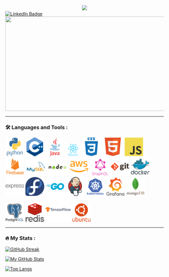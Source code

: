<div id="header" align="center">
  <img src="https://media.giphy.com/media/M9gbBd9nbDrOTu1Mqx/giphy.gif" width="100"/>
</div>

<div id="badges">
  <a href="https://www.linkedin.com/in/aryan-sharma-02423a223/">
    <img src="https://img.shields.io/badge/LinkedIn-blue?style=for-the-badge&logo=linkedin&logoColor=white" alt="LinkedIn Badge"/>
  </a>
 </div>

<div align="center">
  <img src="https://media.giphy.com/media/dWesBcTLavkZuG35MI/giphy.gif" width="600" height="300"/>
</div>

---

### :hammer_and_wrench: Languages and Tools :

<div>
  <img src = "https://github.com/devicons/devicon/blob/master/icons/python/python-original-wordmark.svg" title="Python" width="60" height="60"/>
  <img src = "https://github.com/devicons/devicon/blob/master/icons/cplusplus/cplusplus-original.svg" title="C++" width="60" height="60"/>
  <img src="https://github.com/devicons/devicon/blob/master/icons/java/java-original-wordmark.svg" title="Java" alt="Java" width="60" height="60"/>&nbsp;
  <img src="https://github.com/devicons/devicon/blob/master/icons/react/react-original-wordmark.svg" title="React" alt="React" width="40" height="40"/>&nbsp;
  <img src="https://github.com/devicons/devicon/blob/master/icons/css3/css3-plain-wordmark.svg"  title="CSS3" alt="CSS" width="60" height="60"/>&nbsp;
  <img src="https://github.com/devicons/devicon/blob/master/icons/html5/html5-original.svg" title="HTML5" alt="HTML" width="60" height="60"/>&nbsp;
  <img src="https://github.com/devicons/devicon/blob/master/icons/javascript/javascript-original.svg" title="JavaScript" alt="JavaScript" width="60" height="60"/>&nbsp;
  <img src="https://github.com/devicons/devicon/blob/master/icons/firebase/firebase-plain-wordmark.svg" title="Firebase" alt="Firebase" width="60" height="60"/>&nbsp;
  <img src="https://github.com/devicons/devicon/blob/master/icons/mysql/mysql-original-wordmark.svg" title="MySQL"  alt="MySQL" width="60" height="60"/>&nbsp;
  <img src="https://github.com/devicons/devicon/blob/master/icons/nodejs/nodejs-original-wordmark.svg" title="NodeJS" alt="NodeJS" width="60" height="60"/>&nbsp;
  <img src="https://github.com/devicons/devicon/blob/master/icons/amazonwebservices/amazonwebservices-plain-wordmark.svg" title="AWS" alt="AWS" width="60" height="60"/>&nbsp;
  <img src = "https://github.com/devicons/devicon/blob/master/icons/graphql/graphql-plain-wordmark.svg" title="GraphQL" width="60" height="60"/>
  <img src="https://github.com/devicons/devicon/blob/master/icons/git/git-original-wordmark.svg" title="Git" **alt="Git" width="60" height="60"/>
  <img src = "https://github.com/devicons/devicon/blob/master/icons/docker/docker-original-wordmark.svg" title="Docker" width="60" height="60"/>
  <img src = "https://github.com/devicons/devicon/blob/master/icons/express/express-original-wordmark.svg" title="Express" width="60" height="60"/>
  <img src = "https://github.com/devicons/devicon/blob/master/icons/fedora/fedora-original.svg" title="Fedora" width="60" height="60"/>
  <img src = "https://github.com/devicons/devicon/blob/master/icons/go/go-original-wordmark.svg" title="Go" width="60" height="60"/>
  <img src = "https://github.com/devicons/devicon/blob/master/icons/jenkins/jenkins-original.svg" title="Jenkins" width="60" height="60"/>
  <img src = "https://github.com/devicons/devicon/blob/master/icons/kubernetes/kubernetes-plain-wordmark.svg" title="Kubernetes" width="60" height="60"/>
  <img src = "https://github.com/devicons/devicon/blob/master/icons/grafana/grafana-original-wordmark.svg" title="Grafana" width="60" height="60"/>
  <img src = "https://github.com/devicons/devicon/blob/master/icons/mongodb/mongodb-original-wordmark.svg" title="MongoDB" width="60" height="60"/>
  <img src = "https://github.com/devicons/devicon/blob/master/icons/postgresql/postgresql-original-wordmark.svg" title="PostgreSQL" width="60" height="60"/>
  <img src = "https://github.com/devicons/devicon/blob/master/icons/redis/redis-original-wordmark.svg" title="Redis" width="60" height="60"/>
  <img src="https://github.com/devicons/devicon/blob/master/icons/tensorflow/tensorflow-original-wordmark.svg" title="Tensorflow" width="80" height="80"/>
  <img src = "https://github.com/devicons/devicon/blob/master/icons/ubuntu/ubuntu-plain-wordmark.svg" title="Ubuntu" width="60" height="60"/>
</div>

---

### :fire: My Stats :

[![GitHub Streak](http://github-readme-streak-stats.herokuapp.com?user=aryans1204&theme=dark&background=000000)](https://git.io/streak-stats)

[![My GitHub Stats](https://my-repo-latest.vercel.app/api?username=aryans1204&theme=transparent&show_icons=true)](https://github.com/anuraghazra/github-readme-stats)

[![Top Langs](https://my-repo-latest.vercel.app/api/top-langs/?username=aryans1204&hide=Jupyter%20Notebook&theme=transparent&show_icons=true)](https://github.com/anuraghazra/github-readme-stats)
